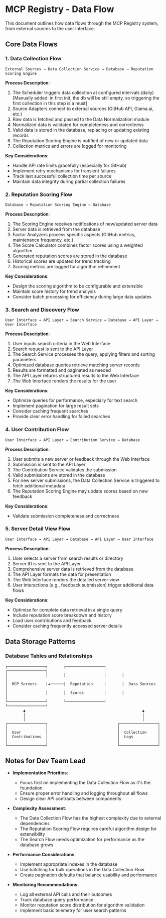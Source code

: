 # MCP Registry - Data Flow

This document outlines how data flows through the MCP Registry system, from external sources to the user interface.

## Core Data Flows

### 1. Data Collection Flow

```
External Sources → Data Collection Service → Database → Reputation Scoring Engine
```

**Process Description**:
1. The Scheduler triggers data collection at configured intervals (daily) [Manually added: in first init, the db will be still empty, so triggering the first collection in this step is a must]
2. Source Adapters connect to external sources (GitHub API, Glama.ai, etc.)
3. Raw data is fetched and passed to the Data Normalization module
4. Normalized data is validated for completeness and correctness
5. Valid data is stored in the database, replacing or updating existing records
6. The Reputation Scoring Engine is notified of new or updated data
7. Collection metrics and errors are logged for monitoring

**Key Considerations**:
- Handle API rate limits gracefully (especially for GitHub)
- Implement retry mechanisms for transient failures
- Track last successful collection time per source
- Maintain data integrity during partial collection failures

### 2. Reputation Scoring Flow

```
Database → Reputation Scoring Engine → Database
```

**Process Description**:
1. The Scoring Engine receives notifications of new/updated server data
2. Server data is retrieved from the database
3. Factor Analyzers process specific aspects (GitHub metrics, maintenance frequency, etc.)
4. The Score Calculator combines factor scores using a weighted algorithm
5. Generated reputation scores are stored in the database
6. Historical scores are updated for trend tracking
7. Scoring metrics are logged for algorithm refinement

**Key Considerations**:
- Design the scoring algorithm to be configurable and extensible
- Maintain score history for trend analysis
- Consider batch processing for efficiency during large data updates

### 3. Search and Discovery Flow

```
User Interface → API Layer → Search Service → Database → API Layer → User Interface
```

**Process Description**:
1. User inputs search criteria in the Web Interface
2. Search request is sent to the API Layer
3. The Search Service processes the query, applying filters and sorting parameters
4. Optimized database queries retrieve matching server records
5. Results are formatted and paginated as needed
6. The API Layer returns structured results to the Web Interface
7. The Web Interface renders the results for the user

**Key Considerations**:
- Optimize queries for performance, especially for text search
- Implement pagination for large result sets
- Consider caching frequent searches
- Provide clear error handling for failed searches

### 4. User Contribution Flow

```
User Interface → API Layer → Contribution Service → Database
```

**Process Description**:
1. User submits a new server or feedback through the Web Interface
2. Submission is sent to the API Layer
3. The Contribution Service validates the submission
4. Valid submissions are stored in the database
5. For new server submissions, the Data Collection Service is triggered to fetch additional metadata
6. The Reputation Scoring Engine may update scores based on new feedback

**Key Considerations**:
- Validate submission completeness and correctness

### 5. Server Detail View Flow

```
User Interface → API Layer → Database → API Layer → User Interface
```

**Process Description**:
1. User selects a server from search results or directory
2. Server ID is sent to the API Layer
3. Comprehensive server data is retrieved from the database
4. The API Layer formats the data for presentation
5. The Web Interface renders the detailed server view
6. User interactions (e.g., feedback submission) trigger additional data flows

**Key Considerations**:
- Optimize for complete data retrieval in a single query
- Include reputation score breakdown and history
- Load user contributions and feedback
- Consider caching frequently accessed server details

## Data Storage Patterns

### Database Tables and Relationships

```
┌─────────────────┐       ┌─────────────────┐       ┌─────────────────┐
│                 │       │                 │       │                 │
│  MCP Servers    │◄──────┤  Reputation     │       │  Data Sources   │
│                 │       │  Scores         │       │                 │
└─────────────────┘       └─────────────────┘       └─────────────────┘
        ▲                                                    ▲
        │                                                    │
        │                                                    │
┌─────────────────┐                               ┌─────────────────┐
│                 │                               │                 │
│  User           │                               │  Collection     │
│  Contributions  │                               │  Logs           │
│                 │                               │                 │
└─────────────────┘                               └─────────────────┘
```

## Notes for Dev Team Lead

- **Implementation Priorities**:
  - Focus first on implementing the Data Collection Flow as it's the foundation
  - Ensure proper error handling and logging throughout all flows
  - Design clear API contracts between components

- **Complexity Assessment**:
  - The Data Collection Flow has the highest complexity due to external dependencies
  - The Reputation Scoring Flow requires careful algorithm design for extensibility
  - The Search Flow needs optimization for performance as the database grows

- **Performance Considerations**:
  - Implement appropriate indexes in the database
  - Use batching for bulk operations in the Data Collection Flow
  - Create pagination defaults that balance usability and performance

- **Monitoring Recommendations**:
  - Log all external API calls and their outcomes
  - Track database query performance
  - Monitor reputation score distribution for algorithm validation
  - Implement basic telemetry for user search patterns 